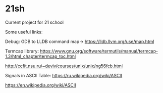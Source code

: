 # 21sh
Current project for 21 school


 Some useful links:
 
Debug:
GDB to LLDB command map->  https://lldb.llvm.org/use/map.html

Termcap library:
https://www.gnu.org/software/termutils/manual/termcap-1.3/html_chapter/termcap_toc.html


http://ccfit.nsu.ru/~deviv/courses/unix/unix/ng56fcb.html

Signals in ASCII Table:
https://ru.wikipedia.org/wiki/ASCII 


https://en.wikipedia.org/wiki/ASCII
